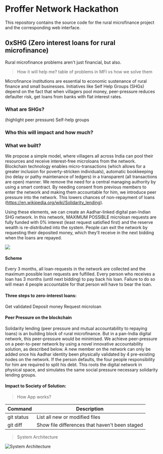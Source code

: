 # Proffer Network Hackathon
This repository contains the source code for the rural microfinance project and the corresponding web interface.
## 0xSHG (Zero interest loans for rural microfinance)

Rural microfinance problems aren't just financial, but also.


> How it will help me?
table of problems in MFI vs how we solve them

Microfinance institutions are essential to economic sustenance of rural finance and small businesses. Initiatives like Self Help Groups (SHGs) depend on the fact that when villagers pool money, peer-pressure reduces defaulter risk, get loans from banks with flat interest rates.

### What are SHGs?
(highlight peer pressure)
Self-help groups 

### Who this will impact and how much?


### What we built?
We propose a simple model, where villagers all across India can pool their resources and receive interest-free microloans from the network. Blockchain technology enables micro-transactions (which allows for a greater inclusion for poverty-stricken individuals), automatic bookkeeping (no delay or pathy maintenance of ledgers) in a transparent (all transactions are open) manner. We remove the need for a central managing authority by using a smart contract. By needing consent from previous members to enter the network and making them accountable for him, we introduce peer pressure into the network. This lowers chances of non-repayment of loans (https://en.wikipedia.org/wiki/Solidarity_lending).

Using these elements, we can create an Aadhar-linked digital pan-Indian SHG network. In this network, MAXIMUM POSSIBLE microloan requests are fully funded with 0% interest (least request satisfied first) and the reserve wealth is re-distributed into the system. People can exit the network by requesting their deposited money, which they’ll receive in the next bidding when the loans are repayed.

<img src="https://raw.githubusercontent.com/jangidkrishna/0-loan_dapp/master/gui.png">

#### Scheme
Every 3 months, all loan-requests in the network are collected and the maximum possible loan requests are fulfilled.
Every person who receives a loan has 3 months (until next bidding) to pay back his loan. Failure to do so will mean 4 people accountable for that person will have to bear the loan.

#### Three steps to zero-interest loans:
Get validated
Deposit money
Request microloan

#### Peer Pressure on the blockchain
Solidarity lending (peer pressure and mutual accountability to repaying loans) is an building block of rural microfinance. But in a pan-India digital network, this peer-pressure would be minimised. We achieve peer-pressure on a peer-to-peer network by using a novel innovative accountability solution, as described below.
A new member on the network can only be added once his Aadhar identity been physically validated by 4 pre-existing nodes on the network. If the person defaults, the four people responsibility for him are required to split his debt. This roots the digital network in physical space, and simulates the same social pressure necessary solidarity lending groups.


#### Impact to Society of Solution:


> How App works?

| Command | Description |
| --- | --- |
| git status | List all new or modified files |
| git diff | Show file differences that haven't been staged |                                                                           


> System Architecture

![System Architecture](https://raw.githubusercontent.com/jangidkrishna/0xSHG/master/architecture.jpg)
